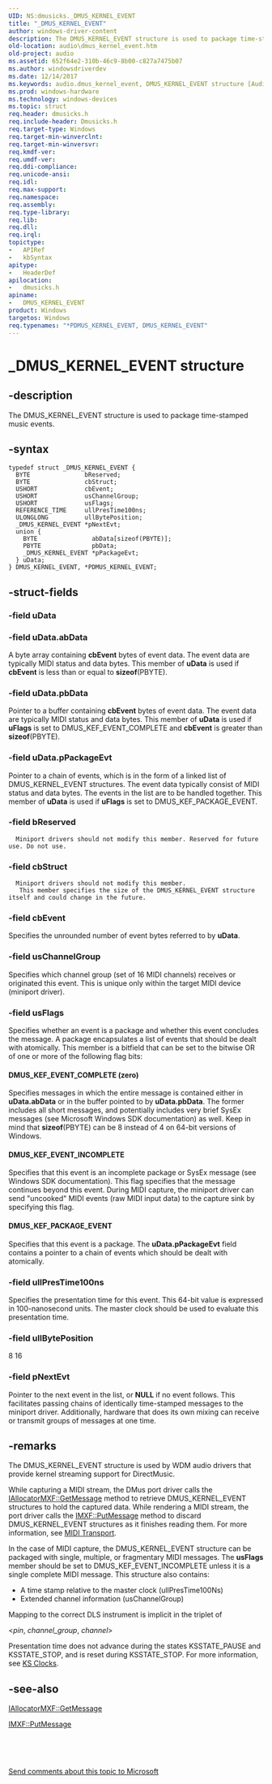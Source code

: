 ```yaml
---
UID: NS:dmusicks._DMUS_KERNEL_EVENT
title: "_DMUS_KERNEL_EVENT"
author: windows-driver-content
description: The DMUS_KERNEL_EVENT structure is used to package time-stamped music events.
old-location: audio\dmus_kernel_event.htm
old-project: audio
ms.assetid: 652f64e2-310b-46c9-8b00-c827a7475b07
ms.author: windowsdriverdev
ms.date: 12/14/2017
ms.keywords: audio.dmus_kernel_event, DMUS_KERNEL_EVENT structure [Audio Devices], DMUS_KERNEL_EVENT, PDMUS_KERNEL_EVENT structure pointer [Audio Devices], *PDMUS_KERNEL_EVENT, PDMUS_KERNEL_EVENT, dmusicks/PDMUS_KERNEL_EVENT, _DMUS_KERNEL_EVENT, aud-prop_b0db54b3-fff3-46f2-abd7-beb4fe189f8f.xml, dmusicks/DMUS_KERNEL_EVENT
ms.prod: windows-hardware
ms.technology: windows-devices
ms.topic: struct
req.header: dmusicks.h
req.include-header: Dmusicks.h
req.target-type: Windows
req.target-min-winverclnt: 
req.target-min-winversvr: 
req.kmdf-ver: 
req.umdf-ver: 
req.ddi-compliance: 
req.unicode-ansi: 
req.idl: 
req.max-support: 
req.namespace: 
req.assembly: 
req.type-library: 
req.lib: 
req.dll: 
req.irql: 
topictype:
-	APIRef
-	kbSyntax
apitype:
-	HeaderDef
apilocation:
-	dmusicks.h
apiname:
-	DMUS_KERNEL_EVENT
product: Windows
targetos: Windows
req.typenames: "*PDMUS_KERNEL_EVENT, DMUS_KERNEL_EVENT"
---
```


# _DMUS_KERNEL_EVENT structure


## -description


The DMUS_KERNEL_EVENT structure is used to package time-stamped music events.


## -syntax


````
typedef struct _DMUS_KERNEL_EVENT {
  BYTE               bReserved;
  BYTE               cbStruct;
  USHORT             cbEvent;
  USHORT             usChannelGroup;
  USHORT             usFlags;
  REFERENCE_TIME     ullPresTime100ns;
  ULONGLONG          ullBytePosition;
  _DMUS_KERNEL_EVENT *pNextEvt;
  union {
    BYTE               abData[sizeof(PBYTE)];
    PBYTE              pbData;
    _DMUS_KERNEL_EVENT *pPackageEvt;
  } uData;
} DMUS_KERNEL_EVENT, *PDMUS_KERNEL_EVENT;
````


## -struct-fields




### -field uData



### -field uData.abData

A byte array containing <b>cbEvent</b> bytes of event data. The event data are typically MIDI status and data bytes. This member of <b>uData</b> is used if <b>cbEvent</b> is less than or equal to <b>sizeof</b>(PBYTE).


### -field uData.pbData

Pointer to a buffer containing <b>cbEvent</b> bytes of event data. The event data are typically MIDI status and data bytes. This member of <b>uData</b> is used if <b>uFlags</b> is set to DMUS_KEF_EVENT_COMPLETE and <b>cbEvent</b> is greater than <b>sizeof</b>(PBYTE).


### -field uData.pPackageEvt

Pointer to a chain of events, which is in the form of a linked list of DMUS_KERNEL_EVENT structures. The event data typically consist of MIDI status and data bytes. The events in the list are to be handled together. This member of <b>uData</b> is used if <b>uFlags</b> is set to DMUS_KEF_PACKAGE_EVENT.


### -field bReserved


      Miniport drivers should not modify this member. Reserved for future use. Do not use.


### -field cbStruct


      Miniport drivers should not modify this member.
       This member specifies the size of the DMUS_KERNEL_EVENT structure itself and could change in the future.


### -field cbEvent

Specifies the unrounded number of event bytes referred to by <b>uData</b>.


### -field usChannelGroup

Specifies which channel group (set of 16 MIDI channels) receives or originated this event. This is unique only within the target MIDI device (miniport driver).


### -field usFlags

Specifies whether an event is a package and whether this event concludes the message. A package encapsulates a list of events that should be dealt with atomically. This member is a bitfield that can be set to the bitwise OR of one or more of the following flag bits:




#### DMUS_KEF_EVENT_COMPLETE (zero)

Specifies messages in which the entire message is contained either in <b>uData.abData</b> or in the buffer pointed to by <b>uData.pbData</b>. The former includes all short messages, and potentially includes very brief SysEx messages (see Microsoft Windows SDK documentation) as well. Keep in mind that <b>sizeof</b>(PBYTE) can be 8 instead of 4 on 64-bit versions of Windows.


#### DMUS_KEF_EVENT_INCOMPLETE

Specifies that this event is an incomplete package or SysEx message (see Windows SDK documentation). This flag specifies that the message continues beyond this event. During MIDI capture, the miniport driver can send "uncooked" MIDI events (raw MIDI input data) to the capture sink by specifying this flag.


#### DMUS_KEF_PACKAGE_EVENT

Specifies that this event is a package. The <b>uData.pPackageEvt</b> field contains a pointer to a chain of events which should be dealt with atomically.


### -field ullPresTime100ns

Specifies the presentation time for this event. This 64-bit value is expressed in 100-nanosecond units. The master clock should be used to evaluate this presentation time.


### -field ullBytePosition

8 16


### -field pNextEvt

Pointer to the next event in the list, or <b>NULL</b> if no event follows. This facilitates passing chains of identically time-stamped messages to the miniport driver. Additionally, hardware that does its own mixing can receive or transmit groups of messages at one time.


## -remarks


The DMUS_KERNEL_EVENT structure is used by WDM audio drivers that provide kernel streaming support for DirectMusic.

While capturing a MIDI stream, the DMus port driver calls the <a href="https://msdn.microsoft.com/library/windows/hardware/ff536494">IAllocatorMXF::GetMessage</a> method to retrieve DMUS_KERNEL_EVENT structures to hold the captured data. While rendering a MIDI stream, the port driver calls the <a href="https://msdn.microsoft.com/library/windows/hardware/ff536791">IMXF::PutMessage</a> method to discard DMUS_KERNEL_EVENT structures as it finishes reading them. For more information, see <a href="https://msdn.microsoft.com/ce9ec589-0aea-4ed9-a60d-50f2ddfb0c13">MIDI Transport</a>.

In the case of MIDI capture, the DMUS_KERNEL_EVENT structure can be packaged with single, multiple, or fragmentary MIDI messages. The <b>usFlags</b> member should be set to DMUS_KEF_EVENT_INCOMPLETE unless it is a single complete MIDI message. This structure also contains:
<ul>
<li>
A time stamp relative to the master clock (ullPresTime100Ns)

</li>
<li>
Extended channel information (usChannelGroup)

</li>
</ul>Mapping to the correct DLS instrument is implicit in the triplet of

&lt;<i>pin</i>, <i>channel_group</i>, <i>channel</i>&gt;

Presentation time does not advance during the states KSSTATE_PAUSE and KSSTATE_STOP, and is reset during KSSTATE_STOP. For more information, see <a href="https://msdn.microsoft.com/e3ffc7ca-f3cd-4989-af40-78b6a2438f95">KS Clocks</a>.



## -see-also

<a href="https://msdn.microsoft.com/library/windows/hardware/ff536494">IAllocatorMXF::GetMessage</a>

<a href="https://msdn.microsoft.com/library/windows/hardware/ff536791">IMXF::PutMessage</a>

 

 

<a href="mailto:wsddocfb@microsoft.com?subject=Documentation%20feedback [audio\audio]:%20DMUS_KERNEL_EVENT structure%20 RELEASE:%20(12/14/2017)&amp;body=%0A%0APRIVACY STATEMENT%0A%0AWe use your feedback to improve the documentation. We don't use your email address for any other purpose, and we'll remove your email address from our system after the issue that you're reporting is fixed. While we're working to fix this issue, we might send you an email message to ask for more info. Later, we might also send you an email message to let you know that we've addressed your feedback.%0A%0AFor more info about Microsoft's privacy policy, see http://privacy.microsoft.com/en-us/default.aspx." title="Send comments about this topic to Microsoft">Send comments about this topic to Microsoft</a>

